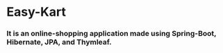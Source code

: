 # Easy-Kart

### It is an online-shopping application made using Spring-Boot, Hibernate, JPA, and Thymleaf.

